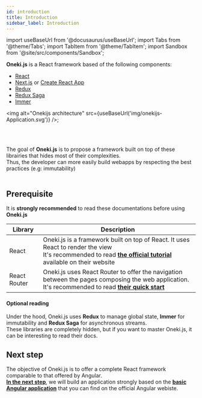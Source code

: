 ```yaml
---
id: introduction
title: Introduction
sidebar_label: Introduction
---
```

import useBaseUrl from '@docusaurus/useBaseUrl';
import Tabs from '@theme/Tabs';
import TabItem from '@theme/TabItem';
import Sandbox from '@site/src/components/Sandbox';

**Oneki.js** is a React framework based of the following components: 
* [React](https://reactjs.org/)
* [Next.js](https://reacttraining.com/react-router/) or [Create React App](https://create-react-app.dev/)
* [Redux](https://redux.js.org/)
* [Redux Saga](https://redux-saga.js.org/) 
* [Immer](https://immerjs.github.io/immer/docs/introduction) 

<img alt="Onekijs architecture" src={useBaseUrl('img/onekijs-Application.svg')} />;

<br/><br/>

The goal of **Oneki.js** is to propose a framework built on top of these librairies that hides most of their complexities.<br/>
Thus, the developer can more easily build webapps by respecting the best practices (e.g: immutability)<br/><br/>

## Prerequisite
It is **strongly recommended** to read these documentations before using **Oneki.js**

| Library | Description
| ------- | -----------
| React | Oneki.js is a framework built on top of React. It uses React to render the view<br/>It's recommended to read **[the official tutorial](https://reactjs.org/tutorial/tutorial.html)** available on their website
| React Router | Oneki.js uses React Router to offer the navigation between the pages composing the web application. <br />It's recommended to read **[their quick start](https://reactrouter.com/web/guides/quick-start)**

#### Optional reading
Under the hood, Oneki.js uses **Redux** to manage global state, **Immer** for immutability and **Redux Saga** for asynchronous streams.<br/>
These libraries are completely hidden, but if you want to master Oneki.js, it can be interesting to read their docs.

## Next step
The objective of Oneki.js is to offer a complete React framework comparable to that offered by Angular.<br/>
**[In the next step](creating-project)**, we will build an application strongly based on the **[basic Angular application](https://angular.io/start)** that you can find on the official Angular webiste.<br/>